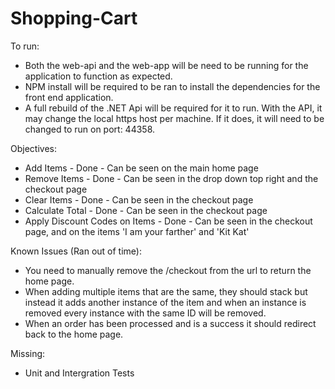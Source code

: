 # Shopping-Cart

To run:
 - Both the web-api and the web-app will be need to be running for the application to function as expected.
 - NPM install will be required to be ran to install the dependencies for the front end application.
 - A full rebuild of the .NET Api will be required for it to run. With the API, it may change the local https host per machine. If it does, it will need to be changed to run on port: 44358.
 
Objectives:
 - Add Items - Done - Can be seen on the main home page
 - Remove Items - Done - Can be seen in the drop down top right and the checkout page
 - Clear Items - Done - Can be seen in the checkout page
 - Calculate Total - Done - Can be seen in the checkout page
 - Apply Discount Codes on Items - Done - Can be seen in the checkout page, and on the items 'I am your farther' and 'Kit Kat'
 
Known Issues (Ran out of time):
 - You need to manually remove the /checkout from the url to return the home page.
 - When adding multiple items that are the same, they should stack but instead it adds another instance of the item and when an instance is removed every instance with the same ID will be removed. 
 - When an order has been processed and is a success it should redirect back to the home page. 
 
Missing:
- Unit and Intergration Tests
